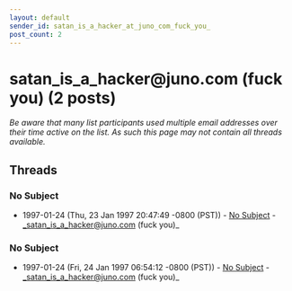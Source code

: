 ```yaml
---
layout: default
sender_id: satan_is_a_hacker_at_juno_com_fuck_you_
post_count: 2
---
```


# satan_is_a_hacker<span>@</span>juno.com (fuck you) (2 posts)

_Be aware that many list participants used multiple email addresses over their time active on the list. As such this page may not contain all threads available._

## Threads

### No Subject
+ 1997-01-24 (Thu, 23 Jan 1997 20:47:49 -0800 (PST)) - [No Subject](/archive/1997/01/3227baf76289dec515714d2a5f8ed9709b29a537f7e6de911a3d1dbbaaf31fb8) - _satan_is_a_hacker@juno.com (fuck you)_

### No Subject
+ 1997-01-24 (Fri, 24 Jan 1997 06:54:12 -0800 (PST)) - [No Subject](/archive/1997/01/d9de34e1ec3918b434ac903a6730875297e19cb2a33c93742164dba270dd1c6e) - _satan_is_a_hacker@juno.com (fuck you)_

